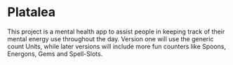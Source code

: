# Platalea
This project is a mental health app to assist people in keeping track of their mental energy use throughout the day. Version one will use the generic count Units, while later versions will include more fun counters like Spoons, Energons, Gems and Spell-Slots.

